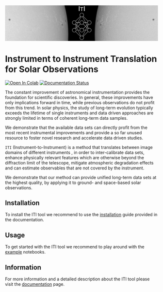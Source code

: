 ![](images/HinodeEnhanced_v2.jpg)
# Instrument to Instrument Translation for Solar Observations

[![Open In Colab](https://colab.research.google.com/assets/colab-badge.svg)](https://colab.research.google.com/drive/1nwXqT2SI1xqO1Vz9aYQeAadzriL7UFVM#scrollTo=k_WqPbLGYmea) [![Documentation Status](https://readthedocs.org/projects/iti-documentation/badge/?version=latest)](https://iti-documentation.readthedocs.io/en/latest/?badge=latest)

The constant improvement of astronomical instrumentation provides the foundation for scientific discoveries. In general, these improvements have only implications forward in time, while previous observations do not profit from this trend. In solar physics, the study of long-term evolution typically exceeds the lifetime of single instruments and data driven approaches are strongly limited in terms of coherent long-term data samples.

We demonstrate that the available data sets can directly profit from the most recent instrumental improvements and provide a so far unused resource to foster novel research and accelerate data driven studies.

`ITI` (Instrument-to-Instrument) is a method that translates between image domains of different instruments , in order to inter-calibrate data sets, enhance physically relevant features which are otherwise beyond the diffraction limit of the telescope, mitigate atmospheric degradation effects and can estimate observables that are not covered by the instrument.

We demonstrate that our method can provide unified long-term data sets at the highest quality, by applying it to ground- and space-based solar observations.

## Installation
To install the ITI tool we recommend to use the [installation](https://iti-documentation.readthedocs.io/en/latest/installation/index.html) guide provided in the documentation.

## Usage
To get started with the ITI tool we recommend to play around with the [example](https://iti-documentation.readthedocs.io/en/latest/generated/gallery/index.html) notebooks.

## Information
For more information and a detailed description about the ITI tool please visit the [documentation](https://iti-documentation.readthedocs.io/en/latest/index.html) page.